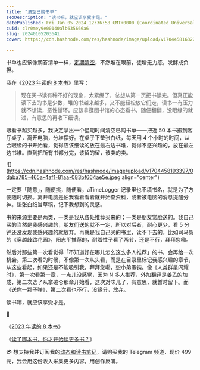 ```yaml
---
title: "清空已购书单"
seoDescription: "读书嘛，就应该享受才是。"
datePublished: Fri Jan 05 2024 12:36:58 GMT+0000 (Coordinated Universal Time)
cuid: clr0mey9e00140alb635666a6
slug: 20240105203641
cover: https://cdn.hashnode.com/res/hashnode/image/upload/v1704458163227/f5e58a88-af42-4d14-b8a2-5755742f1f02.jpeg

---
```


书单也应该像滴答清单一样，[定期清空](https://mp.weixin.qq.com/s?__biz=MzI3MzU5MDA1OQ==&mid=2247488324&idx=1&sn=871a3cc8a6f0df70278325d8e5974359&chksm=eb21a100dc56281671841d5f1166673c8e09d8a3cea0c679f78421825401e5f4cada3e4b28a8#)，不然堆在眼前，徒增无力感，发酵成负担。

我在《[2023 年读的 8 本书](https://mp.weixin.qq.com/s?__biz=MzI3MzU5MDA1OQ==&mid=2247488224&idx=1&sn=b569ebc1717fb407690902455778be05&chksm=eb21a0a4dc5629b2937dc9b6237e5ae980e07c4bb0c63e705cd3e91c714aa0b53622259b7593#)》里写：

> 现在买书读有种不好的现象，太紧绷了，总想从第一页把书读完。但真正能读下去的书是少数，堆的书越来越多，又不能轻松放它们走，读书一有压力就不想读，恶性循环。应该拿逛图书馆的心态看书，随便翻翻，没眼缘的就过，有意思的再收下细读。

眼看书越买越多，我决定拿出一个星期时间清空已购书单——把近 50 本书搬到客厅桌子，离开电脑，分堆摆好。在桌子下垫张白纸，每天用 4 个小时的时间，从合眼缘的书开始看，觉得应该细读的放在最右边书堆，觉得不感兴趣的，放在最左边书堆。直到把所有书都分完，该留的留，该卖的卖。

![](https://cdn.hashnode.com/res/hashnode/image/upload/v1704458193397/0daba785-465a-4af1-81aa-083bf664ae5e.jpeg align="center")

一定要「随意」，随便挑，随便看，aTimeLogger 记录里也不填书名，就是为了方便随时切换。离开电脑是怕我看着看着就开始查资料，或者被电脑的消息提醒分神。垫张白纸当草稿，记下我想到的灵感。

书的来源主要是两类，一类是我从各处推荐买来的；一类是朋友赏脸送的。我自己买的当然是我感兴趣的，朋友们送的就不一定，所以对后者，耐心更少，看 5 分钟还没发现我感兴趣的就放弃。再就是我自己买的书里，读不下去的，比如司马贺的《穿越歧路花园》，阳志平推荐的，耐着性子看了两节，还是不行，拜拜您嘞。

然后对那些第一次看觉得「不知道好在哪儿怎么这么多人推荐」的书，会再给一次机会。第二次看的时候，不像第一次从头看，而是在目录里标记我感兴趣的章节，从这些看起，如果还是不能吸引我，拜拜您嘞，恕小弟愚钝。像《人类群星闪耀时》，第一次看第一章，一点儿没感觉，因为 N 多人推荐，外加翻译是姜乙的加成，第二次选了从拿破仑那章开始看，这次对味儿了，有意思，就暂时留下。而《送你一颗子弹》，第二次看也不行，没缘分，放弃。

读书嘛，就应该享受才是。

🔗

《[2023 年读的 8 本书](https://mp.weixin.qq.com/s?__biz=MzI3MzU5MDA1OQ==&mid=2247488224&idx=1&sn=b569ebc1717fb407690902455778be05&chksm=eb21a0a4dc5629b2937dc9b6237e5ae980e07c4bb0c63e705cd3e91c714aa0b53622259b7593#)》

《[读了哪本书，你才开始读更多书？](https://mp.weixin.qq.com/s?__biz=MzI3MzU5MDA1OQ==&mid=2247485347&idx=1&sn=14b8042d79c97171d8c02034800a961b&chksm=eb21b5e7dc563cf181f2c2d70235eb322b615a31aa91a0671db913cea55564f5b45bcdde9c2f#)》

💳 想支持我并订阅我的[动态和读书笔记](https://mp.weixin.qq.com/s/A_yK10ktL8Nl7RzsnGwzEg)，请购买我的 Telegram 频道，现价 499 元，我会用这份收入采集更多内容，用创作反哺。